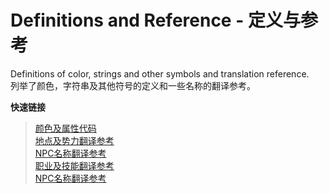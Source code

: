 # Definitions and Reference - 定义与参考
Definitions of color, strings and other symbols and translation reference.<br>
列举了颜色，字符串及其他符号的定义和一些名称的翻译参考。

**快速链接**
 >[颜色及属性代码](颜色及属性代码.md)<br>
 >[地点及势力翻译参考](地点及势力翻译参考.md)<br>
 >[NPC名称翻译参考](NPC名称翻译参考.md)<br>
 >[职业及技能翻译参考](职业及技能翻译参考.md)<br>
 >[NPC名称翻译参考](NPC名称翻译参考.md)<br>
